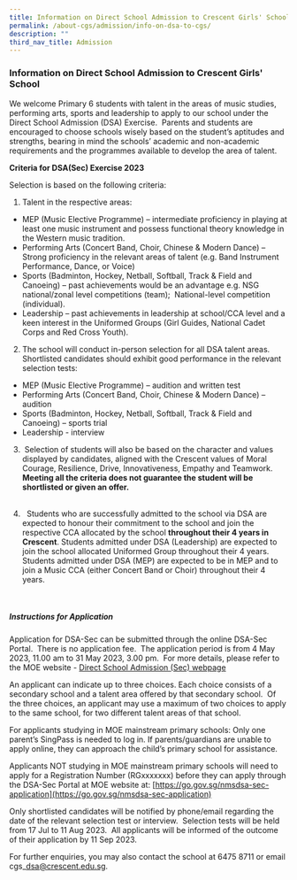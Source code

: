 ```yaml
---
title: Information on Direct School Admission to Crescent Girls' School
permalink: /about-cgs/admission/info-on-dsa-to-cgs/
description: ""
third_nav_title: Admission
---
```

### **Information on Direct School Admission to Crescent Girls' School** ###

We welcome Primary 6 students with talent in the areas of music studies, performing arts, sports and leadership to apply to our school under the Direct School Admission (DSA) Exercise.&nbsp; Parents and students are encouraged to choose schools wisely based on the student’s aptitudes and strengths, bearing in mind the schools’ academic and non-academic requirements and the programmes available to develop the area of talent.

**Criteria for DSA(Sec) Exercise 2023**

Selection is based on the following criteria:

1. Talent in the respective areas:

* MEP (Music Elective Programme) – intermediate proficiency in playing at least one music instrument and possess functional theory knowledge in the Western music tradition.
* Performing Arts (Concert Band, Choir, Chinese &amp; Modern Dance) –Strong proficiency in the relevant areas of talent (e.g. Band Instrument Performance, Dance, or Voice)<br>
* Sports (Badminton, Hockey, Netball, Softball, Track &amp; Field and Canoeing) – past achievements would be an advantage e.g. NSG national/zonal level competitions (team); &nbsp;National-level competition (individual). <br>
* Leadership – past achievements in leadership at school/CCA level and a keen interest in the Uniformed Groups (Girl Guides, National Cadet Corps and Red Cross Youth).<br>

2. The school will conduct in-person selection for all DSA talent areas.&nbsp; Shortlisted candidates should exhibit good performance in the relevant selection tests:<br>

* MEP (Music Elective Programme) – audition and written test<br>
* Performing Arts (Concert Band, Choir, Chinese &amp; Modern Dance) – audition <br>
* Sports (Badminton, Hockey, Netball, Softball, Track &amp; Field and Canoeing) – sports trial <br>
* Leadership - interview<br>

3. &nbsp;Selection of students will also be based on the character and values displayed by candidates, aligned with the Crescent values of Moral Courage, Resilience, Drive, Innovativeness, Empathy and Teamwork.&nbsp; **Meeting all the criteria does not guarantee the student will be shortlisted or given an offer.**<br><br>

4. &nbsp;&nbsp;Students who are successfully admitted to the school via DSA are expected to honour their commitment to the school and join the respective CCA allocated by the school **throughout their 4 years in Crescent**. Students admitted under DSA (Leadership) are expected to join the school allocated Uniformed Group throughout their 4 years. Students admitted under DSA (MEP) are expected to be in MEP and to join a Music CCA (either Concert Band or Choir) throughout their 4 years.
<br>

##### **Instructions for Application** #####

Application for DSA-Sec can be submitted through the online DSA-Sec Portal.&nbsp; There is no application fee.&nbsp; The application period is from 4 May 2023, 11.00 am to 31 May 2023, 3.00 pm.&nbsp; For more details, please refer to the MOE website - [Direct School Admission (Sec) webpage](https://www.moe.gov.sg/secondary/dsa)

An applicant can indicate up to three choices. Each choice consists of a secondary school and a talent area offered by that secondary school.&nbsp; Of the three choices, an applicant may use a maximum of two choices to apply to the same school, for two different talent areas of that school.

For applicants studying in MOE mainstream primary schools: Only one parent’s SingPass is needed to log in. If parents/guardians are unable to apply online, they can approach the child’s primary school for assistance.

Applicants NOT studying in MOE mainstream primary schools will need to apply for a Registration Number (RGxxxxxxx) before they can apply through the DSA-Sec Portal at MOE website at: [https://go.gov.sg/nmsdsa-sec-application](https://go.gov.sg/nmsdsa-sec-application)

Only shortlisted candidates will be notified by phone/email regarding the date of the relevant selection test or interview.&nbsp; Selection tests will be held from 17 Jul to 11 Aug 2023.&nbsp; All applicants will be informed of the outcome of their application by 11 Sep 2023.

For further enquiries, you may also contact the school at 6475 8711 or email cgs\_dsa@crescent.edu.sg.